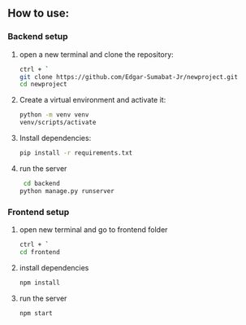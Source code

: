 ## How to use:

### Backend setup
1. open a new terminal and clone the repository:
    ```bash
    ctrl + `
    git clone https://github.com/Edgar-Sumabat-Jr/newproject.git
    cd newproject
    ```
    
2. Create a virtual environment and activate it:
    ```bash
    python -m venv venv
    venv/scripts/activate
    
3. Install dependencies:
    ```bash
    pip install -r requirements.txt
    ```
    
4. run the server
   ```bash
    cd backend
   python manage.py runserver
   ```

### Frontend setup
1. open new terminal and go to frontend folder
   ```bash
   ctrl + `
   cd frontend
   ```

2. install dependencies
   ```bash
   npm install
   ```

3. run the server
   ```bash
   npm start
   ```




